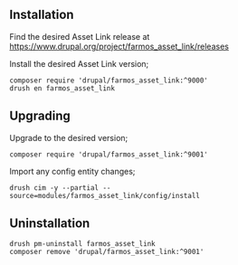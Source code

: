 ## Installation

Find the desired Asset Link release at https://www.drupal.org/project/farmos_asset_link/releases

Install the desired Asset Link version;

```shell
composer require 'drupal/farmos_asset_link:^9000'
drush en farmos_asset_link
```

## Upgrading

Upgrade to the desired version;

```shell
composer require 'drupal/farmos_asset_link:^9001'
```

Import any config entity changes;

```shell
drush cim -y --partial --source=modules/farmos_asset_link/config/install
```

## Uninstallation

```shell
drush pm-uninstall farmos_asset_link
composer remove 'drupal/farmos_asset_link:^9001'
```
